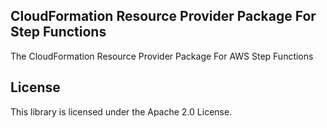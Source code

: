 ## CloudFormation Resource Provider Package For Step Functions

The CloudFormation Resource Provider Package For AWS Step Functions

## License

This library is licensed under the Apache 2.0 License.